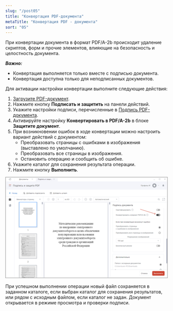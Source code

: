 ```yaml
---
slug: "/post05"
title: "Конвертация PDF-документа"
metaTitle: "Конвертация PDF - документа"
sort: "05"
---
```


При конвертации документа в формат PDF/A-2b происходит удаление скриптов, форм и прочие элементов, влияющие на безопасность и целостность документа.

***Важно:*** 

- Конвертация выполняется только вместе с подписью документа.
- Конвертация доступна только для неподписанных документов.

Для активации настройки конвертации выполните следующие действия:

1. [Загрузите PDF-документ](./01-load-file.md).
2. Нажмите кнопку **Подписать и защитить** на панели действий.
3. Укажите настройки подписи, перечисленные в [Подпись PDF-документа](./03-sign-file.md).
4. Активируйте настройку **Конвертировать в PDF/A-2b** в блоке **Защитите документ**. 
5. При возникновении ошибок в ходе конвертации можно настроить вариант действий с документом:
    - Преобразовать страницы с ошибками в изображения (выставлено по умолчанию).
    - Преобразовать все страницы в изображения.
    - Остановить операцию и сообщить об ошибке.
6. Укажите каталог для сохранения результата операции.
7. Нажмите кнопку **Выполнить**.

![Подпись и защита](./images/sign-pdf-02.png "Подпись и защита")

При успешном выполнении операции новый файл сохраняется в заданном каталоге, если выбран каталог для сохранения результатов, или рядом с исходным файлом, если каталог не задан. Документ открывается в режиме просмотра и проверки подписи.